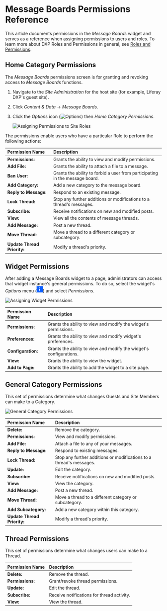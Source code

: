 # Message Boards Permissions Reference

This article documents permissions in the _Message Boards_ widget and serves as a reference when assigning permissions to users and roles. To learn more about DXP Roles and Permissions in general, see [Roles and Permissions](https://help.liferay.com/hc/articles/360017895212-Roles-and-Permissions).

## Home Category Permissions

The _Message Boards_ permissions screen is for granting and revoking access to _Message Boards_ functions.

1. Navigate to the _Site Administration_ for the host site (for example, Liferay DXP's guest site).
1. Click _Content & Data_ &rarr; _Message Boards_.
1. Click the *Options* icon (![Options](./message-boards-permissions-reference/images/01.png)) then *Home Category Permissions*.

    ![Assigning Permissions to Site Roles](./message-boards-permissions-reference/images/03.png)

The permissions enable users who have a particular Role to perform the following actions:

| Permission Name | Description |
| :--- | :--- |
| **Permissions:** | Grants the ability to view and modify permissions. |
| **Add File:** | Grants the ability to attach a file to a message. |
| **Ban User:** |Grants the ability to forbid a user from participating in the message board. |
| **Add Category:** | Add a new category to the message board. |
| **Reply to Message:** | Respond to an existing message. |
| **Lock Thread:**  | Stop any further additions or modifications to a thread's messages. |
| **Subscribe:** | Receive notifications on new and modified posts. |
| **View:** | View all the contents of message threads. |
| **Add Message:** | Post a new thread. |
| **Move Thread:** | Move a thread to a different category or subcategory. |
| **Update Thread Priority:** | Modify a thread's priority. |

## Widget Permissions

After adding a Message Boards widget to a page, administrators can access that widget instance's general permissions. To do so, select the widget's *Options* menu (![Options](./message-boards-permissions-reference/images/02.png)) and select *Permissions*.

![Assigning Widget Permissions](./message-boards-permissions-reference/images/04.png)

| Permission Name | Description |
| :--- | :--- |
| **Permissions:** | Grants the ability to view and modify the widget's permissions. |
| **Preferences:** | Grants the ability to view and modify widget's preferences. |
| **Configuration:** | Grants the ability to view and modify the widget's configurations. |
| **View:** | Grants the ability to view the widget. |
| **Add to Page:** | Grants the ability to add the widget to a site page. |

## General Category Permissions

This set of permissions determine what changes Guests and Site Members can make to a Category.

![General Category Permissions](./message-boards-permissions-reference/images/05.png)

| Permission Name | Description |
| :--- | :--- |
| **Delete:** | Remove the category. |
| **Permissions:** | View and modify permissions. |
| **Add File:** | Attach a file to any of your messages. |
| **Reply to Message:** | Respond to existing messages. |
| **Lock Thread:** | Stop any further additions or modifications to a thread's messages. |
| **Update:** | Edit the category. |
| **Subscribe:** | Receive notifications on new and modified posts. |
| **View:** | View the category. |
| **Add Message:** | Post a new thread. |
| **Move Thread:** | Move a thread to a different category or subcategory. |
| **Add Subcategory:** | Add a new category within this category. |
| **Update Thread Priority:** | Modify a thread's priority. |

## Thread Permissions

 This set of permissions determine what changes users can make to a Thread.

| Permission Name | Description |
| :--- | :--- |
| **Delete:** | Remove the thread. |
| **Permissions:** | Grant/revoke thread permissions. |
| **Update:** | Edit the thread. |
| **Subscribe:** | Receive notifications for thread activity. |
| **View:** | View the thread. |
